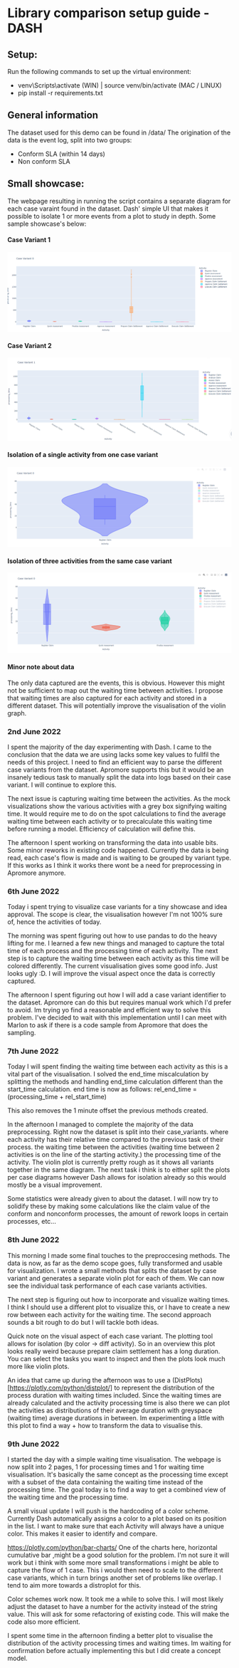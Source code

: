 # Library comparison setup guide - DASH

## Setup:
Run the following commands to set up the virtual environment:
- venv\Scripts\activate (WIN) | source venv/bin/activate (MAC / LINUX)
- pip install -r requirements.txt

## General information
The dataset used for this demo can be found in /data/
The origination of the data is the event log, split into two groups:
- Conform SLA (within 14 days)
- Non conform SLA


## Small showcase:

The webpage resulting in running the script contains a separate diagram for each case varaint found in the dataset.
Dash' simple UI that makes it possible to isolate 1 or more events from a plot to study in depth.
Some sample showcase's below:

#### Case Variant 1
![Case Variant 1](./pics/case_variant_1.PNG)

#### Case Variant 2
![Case Variant 2](./pics/case_variant_2.PNG)

#### Isolation of a single activity from one case variant
![Register Activity Isolated](./pics/reg_claim_cv1.PNG)

#### Isolation of three activities from the same case variant
![Three activities from CV1 isolated](./pics/act_1_2_3_cv1.PNG)


#### Minor note about data
The only data captured are the events, this is obvious. However this might not be sufficient to map out the waiting time between activities. I propose that waiting times are also captured for each activity and stored in a different dataset. This will potentially improve the visualisation of the violin graph.


### 2nd June 2022
I spent the majority of the day experimenting with Dash.
I came to the conclusion that the data we are using lacks some key values to fullfil the needs of this project. I need to find an efficient way to parse the different case variants from the dataset. Apromore supports this but it would be an insanely tedious task to manually split the data into logs based on their case variant. I will continue to explore this.

The next issue is capturing waiting time between the activities. As the mock visualizations show the various activities with a grey box signifying waiting time. It would require me to do on the spot calculations to find the average waiting time between each activity or to precalculate this waiting time before running a model. Efficiency of calculation will define this.

The afternoon I spent working on transforming the data into usable bits. Some minor reworks in existing code happened. Currently the data is being read, each case's flow is made and is waiting to be grouped by variant type. If this works as I think it works there wont be a need for preprocessing in Apromore anymore.

### 6th June 2022
Today i spent trying to visualize case variants for a tiny showcase and idea approval. The scope is clear, the visualisation however I'm not 100% sure of, hence the activities of today.

The morning was spent figuring out how to use pandas to do the heavy lifting for me. I learned a few new things and managed to capture the total time of each process and the processing time of each activity. The next step is to capture the waiting time between each activity as this time will be colored differently.
The current visualisation gives some good info. Just looks ugly :D. I will improve the visual aspect once the data is correctly captured.

The afternoon I spent figuring out how I will add a case variant identifier to the dataset. Apromore can do this but requires manual work which I'd prefer to avoid.
Im trying yo find a reasonable and efficient way to solve this problem. I've decided to wait with this implementation until I can meet with Marlon to ask if there is a code sample from Apromore that does the sampling.

### 7th June 2022
Today I will spent finding the waiting time between each activity as this is a vital part of the visualisation.
I solved the end_time miscalculation by splitting the methods and handling end_time calculation different than the start_time calculation. end time is now as follows:
rel_end_time = (processing_time + rel_start_time)

This also removes the 1 minute offset the previous methods created.

In the afternoon I managed to complete the majority of the data preprocessing.
Right now the dataset is split into their case_variants. where each activity has their relative time compared to the previous task of their process. the waiting time between the activities (waiting time between 2 activities is on the line of the starting activity.) the processing time of the activity.
The violin plot is currently pretty rough as it shows all variants together in the same diagram. The next task i think is to either split the plots per case diagrams however Dash allows for isolation already so this would mostly be a visual improvement.

Some statistics were already given to about the dataset. I will now try to solidify these by making some calculations like the claim value of the conform and nonconform processes, the amount of rework loops in certain processes, etc...


### 8th June 2022
This morning I made some final touches to the preproccesing methods. The data is now, as far as the demo scope goes, fully transformed and usable for visualization.
I wrote a small methods that splits the dataset by case variant and generates a separate violin plot for each of them. We can now see the individual task performance of each case variants activities.

The next step is figuring out how to incorporate and visualize waiting times. I think I should use a different plot to visualize this, or I have to create a new row between each activity for the waiting time. The second approach sounds a bit rough to do but I will tackle both ideas.

Quick note on the visual aspect of each case variant. The plotting tool allows for isolation (by color -> diff activity). So in an overview this plot looks really weird because prepare claim settlement has a long duration. You can select the tasks you want to inspect and then the plots look much more like violin plots.

An idea that came up during the afternoon was to use a (DistPlots)[https://plotly.com/python/distplot/] to represent the distribution of the process duration with waiting times included. Since the waiting times are already calculated and the activity processing time is also there we can plot the activities as distributions of their average duration with greyspace (waiting time) average durations in between.
Im experimenting a little with this plot to find a way + how to transform the data to visualise this.

### 9th June 2022
I started the day with a simple waiting time visualisation. The webpage is now split into 2 pages, 1 for processing times and 1 for waiting time visualisation.
It's basically the same concept as the processing time except with a subset of the data containing the waiting time instead of the processing time. The goal today is to find a way to get a combined view of the waiting time and the processing time.

A small visual update I will push is the hardcoding of a color scheme. Currently Dash automatically assigns a color to a plot based on its position in the list. I want to make sure that each Activity will always have a unique color. This makes it easier to identify and compare.


https://plotly.com/python/bar-charts/
One of the charts here, horizontal cumulative bar ,might be a good solution for the problem. I'm not sure it will work but i think with some more small transformations i might be able to capture the flow of 1 case. This i would then need to scale to the different case variants, which in turn brings another set of problems like overlap. I tend to aim more towards a distroplot for this.

Color schemes work now. It took me a while to solve this. I will most likely adjust the dataset to have a number for the activity instead of the string value. This will ask for some refactoring of existing code. This will make the code also more efficient.


I spent some time in the afternoon finding a better plot to visualise the distribution of the activity processing times and waiting times. Im waiting for confirmation before actually implementing this but I did create a concept model.
